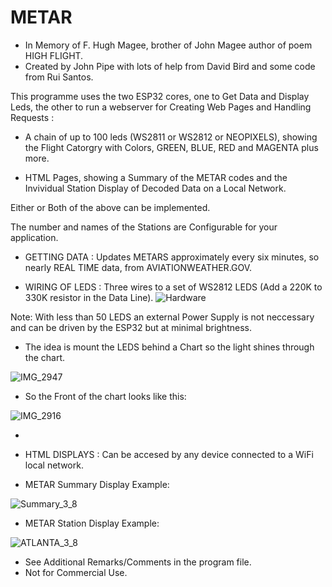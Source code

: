 # METAR
+ In Memory of F. Hugh Magee, brother of John Magee author of poem HIGH FLIGHT.
+ Created by John Pipe with lots of help from David Bird and some code from Rui Santos.

This programme uses the two ESP32 cores, one to Get Data and Display Leds, the other to run a webserver for Creating Web Pages and Handling Requests :

+ A chain of up to 100 leds (WS2811 or WS2812 or NEOPIXELS), showing the Flight Catorgry with Colors, GREEN, BLUE, RED and MAGENTA plus more.

+ HTML Pages, showing a Summary of the METAR codes and the Invividual Station Display of Decoded Data on a Local Network.

Either or Both of the above can be implemented.

The number and names of the Stations are Configurable for your application.

+ GETTING DATA : Updates METARS approximately every six minutes, so nearly REAL TIME data, from AVIATIONWEATHER.GOV.

+ WIRING OF LEDS : Three wires to  a set of WS2812 LEDS (Add a 220K to 330K resistor in the Data Line).
![Hardware](https://user-images.githubusercontent.com/24758833/157292122-1b9d380f-331b-4fc7-8e6e-f1c82105f2ea.jpg)

Note: With less than 50 LEDS an external Power Supply is not neccessary and can be driven by the ESP32 but at minimal brightness.

+ The idea is mount the LEDS behind a Chart so the light shines through the chart.

![IMG_2947](https://user-images.githubusercontent.com/24758833/157293897-e3d9f13f-debc-4f80-a27e-ef0c16ccbe5c.JPG)

+ So the Front of the chart looks like this:

![IMG_2916](https://user-images.githubusercontent.com/24758833/157294109-c94372d3-fa67-4a66-8e46-7be0fdde13f8.JPG)


+

+ HTML DISPLAYS : Can be accesed by any device connected to a WiFi local network.
+ METAR Summary Display Example:


![Summary_3_8](https://user-images.githubusercontent.com/24758833/157302360-1a6c893c-3b95-476c-b7d6-a997288b4bfb.jpg)


+ METAR Station Display Example:


![ATLANTA_3_8](https://user-images.githubusercontent.com/24758833/157302434-2aca9c6a-6f6b-4dd7-b3f8-ecf3f084f094.jpg)


+ See Additional Remarks/Comments in the program file.
+ Not for Commercial Use.
